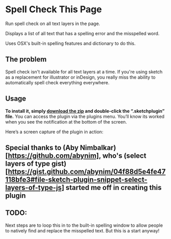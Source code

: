 # Spell Check This Page
Run spell check on all text layers in the page.

Displays a list of all text that has a spelling error and the misspelled word.

Uses OSX's built-in spelling features and dictionary to do this.

## The problem
Spell check isn't available for all text layers at a time. If you're using sketch as a replacement for illustrator or inDesign, you really miss the ability to automatically spell check everything everywhere.

## Usage
**To install it, simply [download the zip](https://github.com/ethology-co/sketch-spellcheck-whole-page/archive/master.zip) and double-click the “.sketchplugin” file.** You can access the plugin via the plugins menu. You’ll know its worked when you see the notification at the bottom of the screen.

Here’s a screen capture of the plugin in action:

## Special thanks to (Aby Nimbalkar)[https://github.com/abynim], who's (select layers of type gist)[https://gist.github.com/abynim/04f88d5e4fe47118bfe3#file-sketch-plugin-snippet-select-layers-of-type-js] started me off in creating this plugin

## TODO:

Next steps are to loop this in to the built-in spelling window to allow people to natively find and replace the misspelled text. But this is a start anyway!
